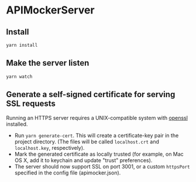 # APIMockerServer

## Install

`yarn install`

## Make the server listen

`yarn watch`

## Generate a self-signed certificate for serving SSL requests

Running an HTTPS server requires a UNIX-compatible system with
[openssl](https://www.openssl.org/) installed.

- Run `yarn generate-cert`. This will create a certificate-key pair in the
  project directory. (The files will be called `localhost.crt` and
  `localhost.key`, respectively).
- Mark the generated certificate as locally trusted (for example, on Mac OS X,
  add it to keychain and update "trust" preferences).
- The server should now support SSL on port 3001, or a custom `httpsPort`
  specified in the config file (apimocker.json).
